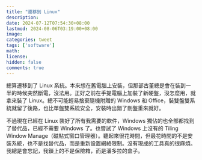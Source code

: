 ```yaml
---
title: "遷移到 Linux"
description: 
date: 2024-07-12T07:54:30+08:00
lastmod: 2024-08-06T03:19:00+08:00
image: 
categories: tweet
tags: ['software']
math: 
license: 
hidden: false
comments: true
---
```


總算遷移到了 Linux 系統。本來想在舊電腦上安裝，但那部古董總是會在裝到一半的時候突然斷電，沒法用。正好之前在手提電腦上加裝了新硬盤，沒怎麼用，就拿來裝了 Linux。總不可能輕易捨棄隨機附贈的 Windows 和 Office，裝雙盤雙系統就留了後路，也比單盤雙系統安全，安裝時出錯了刪盤重來就好。

不過現在已經在 Linux 裝好了所有我需要的軟件，Windows 獨佔的也全部都找到了替代品，已經不需要 Windows 了。也嘗試了 Windows 上沒有的 Tiling Window Manage（磁貼式窗口管理器）。聽起來很花時間，但最花時間的不是安裝系統，也不是找替代品，而是重新設置網絡限制。沒有現成的工具真的很麻煩。我總是會忘記，我鎖上的不是保險箱，而是潘多拉的盒子。

